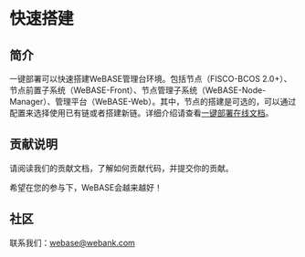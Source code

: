 # 快速搭建
## 简介

一键部署可以快速搭建WeBASE管理台环境。包括节点（FISCO-BCOS 2.0+）、节点前置子系统（WeBASE-Front）、节点管理子系统（WeBASE-Node-Manager）、管理平台（WeBASE-Web）。其中，节点的搭建是可选的，可以通过配置来选择使用已有链或者搭建新链。详细介绍请查看[一键部署在线文档](https://webasedoc.readthedocs.io/zh_CN/latest/docs/WeBASE/install.html)。

## 贡献说明
请阅读我们的贡献文档，了解如何贡献代码，并提交你的贡献。

希望在您的参与下，WeBASE会越来越好！

## 社区
联系我们：webase@webank.com
